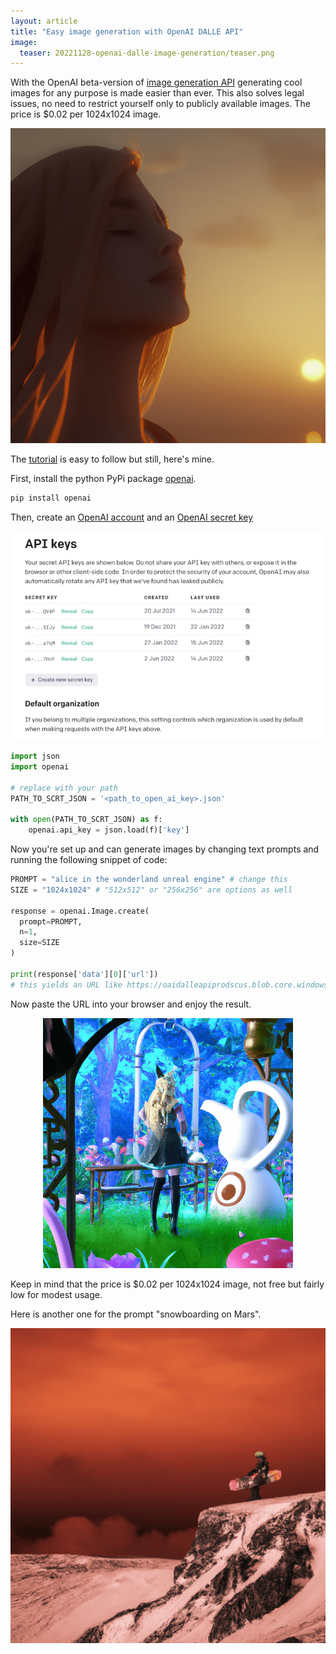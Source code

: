 ```yaml
---
layout: article
title: "Easy image generation with OpenAI DALLE API"
image:
  teaser: 20221128-openai-dalle-image-generation/teaser.png
---
```


With the OpenAI beta-version of [image generation API](https://beta.openai.com/docs/guides/images/introduction) generating cool images for any purpose is made easier than ever. This also solves legal issues, no need to restrict yourself only to publicly available images. The price is \$0.02 per 1024x1024 image.

<div style="text-align:center"><img src="/images/20221128-openai-dalle-image-generation/beautiful_woman_in_a_sunset_unreal_engine.png"/></div>

The [tutorial](https://beta.openai.com/docs/guides/images/introduction) is easy to follow but still, here's mine.

First, install the python PyPi package [openai](https://pypi.org/project/openai/). 


```bash
pip install openai
```

Then, create an [OpenAI account](https://beta.openai.com/signup) and an [OpenAI secret key](https://beta.openai.com/account/api-keys) 

<div style="text-align:center"><img src="/images/20221128-openai-dalle-image-generation/openai_secret_keys.png"/></div>


```python
import json
import openai

# replace with your path 
PATH_TO_SCRT_JSON = '<path_to_open_ai_key>.json'

with open(PATH_TO_SCRT_JSON) as f:
    openai.api_key = json.load(f)['key']
```

Now you're set up and can generate images by changing text prompts and running the following snippet of code:
  
```python
PROMPT = "alice in the wonderland unreal engine" # change this
SIZE = "1024x1024" # "512x512" or "256x256" are options as well

response = openai.Image.create(
  prompt=PROMPT,
  n=1,
  size=SIZE
)

print(response['data'][0]['url'])
# this yields an URL like https://oaidalleapiprodscus.blob.core.windows.net/private/org-WUTFv00fIeQoKX1ut6ZAEiJQ/user-fptAMyDoo8NmAY7xDHFjb0AF...
```

Now paste the URL into your browser and enjoy the result.

<div style="text-align:center"><img src="/images/20221128-openai-dalle-image-generation/alice_in_the_wonderland.png"/></div>

Keep in mind that the price is \$0.02 per 1024x1024 image, not free but fairly low for modest usage. 

Here is another one for the prompt "snowboarding on Mars".

<div style="text-align:center"><img src="/images/20221128-openai-dalle-image-generation/mars_snowboarding.png"/></div>


